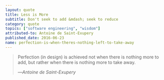 ```yaml
---
layout: quote
title: Less is More
subtitle: Don't seek to add &mdash; seek to reduce
category: quote
topics: ["software engineering", "wisdom"]
attributed-to: Antoine de Saint-Exupery
published_date: 2016-06-23
name: perfection-is-when-theres-nothing-left-to-take-away
---
```

> Perfection (in design) is achieved not when there is nothing more to add, but
> rather when there is nothing more to take away.
>
> &mdash;<cite>Antoine de Saint-Exupery</cite>

